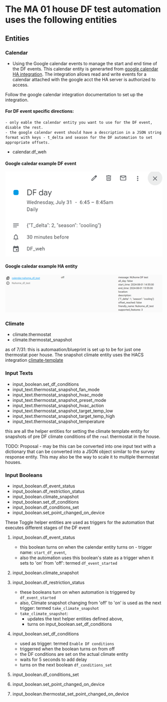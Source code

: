 # The MA 01 house DF test automation uses the following entities

## Entities

### Calendar
- Using the Google calendar events to manage the start and end time of the DF events. This calendar entity is generarted from [google calendar HA integration](https://www.home-assistant.io/integrations/google/). The integration allows read and write events for a calendar attached with the google acct the HA server is authorized to access. 

Follow the google calendar integration documentation to set up the integration.

#### For DF event specific directions: 
    - only eable the calendar entity you want to use for the DF event, disable the rest. 
    - the google calendar event should have a description in a JSON string format with keys - t_delta and season for the DF automation to set appropriate offsets. 


 - calendar.df_weh
    
#### Google caledar example DF event  
![alt text](image.png)
#### Google caledar example HA entity
![alt text](image-1.png)


### Climate
- climate.thermostat
- climate.thermostat_snapshot

as of 7/31: 
this is automaation/blueprint is set up to be for just one thermostat poer house. The snapshot climate entity uses the HACS integration [climate-template](https://github.com/jcwillox/hass-template-climate)


### Input Texts
- input_boolean.set_df_conditions
- input_text.thermostat_snapshot_fan_mode
- input_text.thermostat_snapshot_hvac_mode
- input_text.thermostat_snapshot_preset_mode
- input_text.thermostat_snapshot_hvac_action
- input_text.thermostat_snapshot_target_temp_low
- input_text.thermostat_snapshot_target_temp_high
- input_text.thermostat_snapshot_temperature

this are all the helper entities for setting the climate template entity for snapshots of pre DF climate conditions of the `real` thermostat in the house. 

TODO: Proposal - may be this can be converted into one input text with a dictionary that can be converted into a JSON object similar to the survey response entity. This may also be the way to scale it to multiple thermostat houses. 

### Input Booleans
- input_boolean.df_event_status
- input_boolean.df_restriction_status
- input_boolean.climate_snapshot
- input_boolean.set_df_conditions
- input_boolean.df_conditions_set
- input_boolean.set_point_changed_on_device

These Toggle helper entities are used as triggers for the automation that executes different stages of the DF event
1. input_boolean.df_event_status
    - this boolean turns on when the calendar entity turns on - trigger name: `start_df_event`, 
    - also the automation uses this boolean's state as a trigger when it sets to 'on' from 'off': termed `df_event_started`
1. input_boolean.climate_snapshot
1. input_boolean.df_restriction_status
    - these booleans turn on when automation is triggered by `df_event_started`
    - also, Climate snapshot changing from 'off' to 'on' is used as the next trigger: termed `take_climate_snapshot`
    - `take_climate_snapshot`:
        - updates the text helper entities defined above,
        - turns on input_boolean.set_df_conditions
1. input_boolean.set_df_conditions
    - used as trigger: termed `Enable DF conditions`
    - triggerred when the boolean turns on from off 
    - the DF conditions are set on the actual climate entity
    - waits for 5 seconds to add delay
    - turns on the next boolean `df_conditions_set`
1. input_boolean.df_conditions_set

1. input_boolean.set_point_changed_on_device 

1. input_boolean.thermostat_set_point_changed_on_device


### 